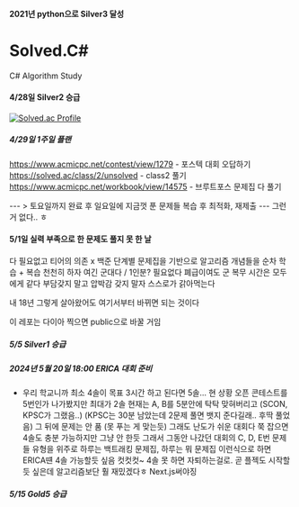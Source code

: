 #### 2021년 python으로 Silver3 달성

# Solved.C#
C# Algorithm Study
#### 4/28일 Silver2 승급

[![Solved.ac Profile](http://mazassumnida.wtf/api/v2/generate_badge?boj=qetqet910)](https://solved.ac/qetqet910/)

##### 4/29일 1주일 플랜

https://www.acmicpc.net/contest/view/1279 - 포스텍 대회 오답하기
https://solved.ac/class/2/unsolved - class2 풀기
https://www.acmicpc.net/workbook/view/14575 - 브루트포스 문제집 다 풀기 

--- > 토요일까지 완료 후 일요일에 지금껏 푼 문제들 복습 후 최적화, 재제출 ---
그런 거 없다.. ㅎ

#### 5/1일 실력 부족으로 한 문제도 풀지 못 한 날

다 필요없고 티어의 의존 x 백준 단계별 문제집을 기반으로
알고리즘 개념들을 순차 학습 + 복습
천천히 하자 여긴 군대다 / 1인분? 필요없다 폐급이여도 군 복무 시간은 모두에게 같다
부담갖지 말고 압박감 갖지 말자 스스로가 갉아먹는다

내 18년 그렇게 살아왔어도 여기서부터 바뀌면 되는 것이다

이 레포는 다이아 찍으면 public으로 바꿀 거임

##### 5/5 Silver1 승급

##### 2024년 5월 20일 18:00 ERICA 대회 준비
- 우리 학교니까 최소 4솔이 목표 3시간 하고 된다면 5솔...
 현 상황 오픈 콘테스트를 5번인가 나가봤지만 최대가 2솔
 현재는 A, B를 5분안에 탁탁 맞혀버리고 (SCON, KPSC가 그랬음..) 
 (KPSC는 30분 남았는데 2문제 풀면 뱃지 준다길래.. 후딱 풀었음)
 그 뒤에 문제는 안 품 (못 푸는 게 맞는듯) 그래도 난도가 쉬운 대회다 
 쭉 잡으면 4솔도 충분 가능하지만 그냥 안 한듯 그래서 그동안 나갔던 대회의 
 C, D, E번 문제들 유형을 위주로 하루는 백트래킹 문제집, 하루는 뭐 문제집
 이런식으로 하면 ERICA떈 4솔 가능할듯 싶음 컷컷컷~ 4솔 못 하면 자퇴하는걸로. 
 곧 플젝도 시작할듯 싶은데 알고리즘보단 훨 재밌겠다ㅎ Next.js써야징

##### 5/15 Gold5 승급